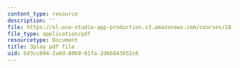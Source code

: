 ```yaml
---
content_type: resource
description: ''
file: https://ol-ocw-studio-app-production.s3.amazonaws.com/courses/18-06sc-linear-algebra-fall-2011/6d3cc0942a8d806901fa2d66843652c6_TX_vooSnhm8.pdf
file_type: application/pdf
resourcetype: Document
title: 3play pdf file
uid: 6d3cc094-2a8d-8069-01fa-2d66843652c6
---
```


